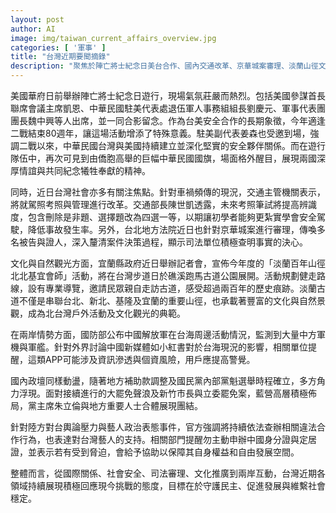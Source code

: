 ```yaml
---
layout: post
author: AI
image: img/taiwan_current_affairs_overview.jpg
categories: [ '軍事' ]
title: "台灣近期要聞摘錄"
description: "聚焦於陣亡將士紀念日美台合作、國內交通改革、京華城案審理、淡蘭山徑文化活動、台海軍事動態、政壇角力與兩岸輿論壓力，呈現台灣多元領域應對現今挑戰的現況。"
---
```

美國華府日前舉辦陣亡將士紀念日遊行，現場氣氛莊嚴而熱烈。包括美國參謀首長聯席會議主席凱恩、中華民國駐美代表處退伍軍人事務組組長劉慶元、軍事代表團團長魏中興等人出席，並一同合影留念。作為台美安全合作的長期象徵，今年適逢二戰結束80週年，讓這場活動增添了特殊意義。駐美副代表姜森也受邀到場，強調二戰以來，中華民國台灣與美國持續建立並深化堅實的安全夥伴關係。而在遊行隊伍中，再次可見到由僑胞高舉的巨幅中華民國國旗，場面格外醒目，展現兩國深厚情誼與共同紀念犧牲奉獻的精神。

同時，近日台灣社會亦多有關注焦點。針對車禍頻傳的現況，交通主管機關表示，將就駕照考照與管理進行改革。交通部長陳世凱透露，未來考照筆試將提高辨識度，包含刪除是非題、選擇題改為四選一等，以期讓初學者能夠更紮實學會安全駕駛，降低事故發生率。另外，台北地方法院近日也針對京華城案進行審理，傳喚多名被告與證人，深入釐清案件決策過程，顯示司法單位積極查明事實的決心。

文化與自然觀光方面，宜蘭縣政府近日舉辦記者會，宣佈今年度的「淡蘭百年山徑北北基宜會師」活動，將在台灣步道日於礁溪跑馬古道公園展開。活動規劃健走路線，設有專業導覽，邀請民眾親自走訪古道，感受超過兩百年的歷史痕跡。淡蘭古道不僅是串聯台北、新北、基隆及宜蘭的重要山徑，也承載著豐富的文化與自然景觀，成為北台灣戶外活動及文化觀光的典範。

在兩岸情勢方面，國防部公布中國解放軍在台海周邊活動情況，監測到大量中方軍機與軍艦。針對外界討論中國新媒體如小紅書對於台海現況的影響，相關單位提醒，這類APP可能涉及資訊滲透與個資風險，用戶應提高警覺。

國內政壇同樣動盪，隨著地方補助款調整及國民黨內部黨魁選舉時程確立，多方角力浮現。面對接續進行的大罷免聲浪及新竹市長與立委罷免案，藍營高層積極佈局，黨主席朱立倫與地方重要人士合體展現團結。

針對陸方對台輿論壓力與藝人政治表態事件，官方強調將持續依法查辦相關違法合作行為，也表達對台灣藝人的支持。相關部門提醒勿主動申辦中國身分證與定居證，並表示若有受到脅迫，會給予協助以保障其自身權益和自由發展空間。

整體而言，從國際關係、社會安全、司法審理、文化推廣到兩岸互動，台灣近期各領域持續展現積極回應現今挑戰的態度，目標在於守護民主、促進發展與維繫社會穩定。